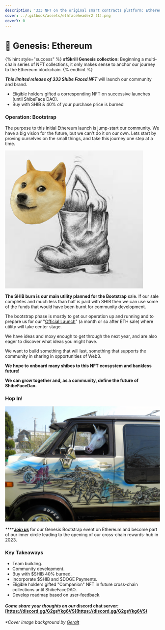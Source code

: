 ```yaml
---
description: '333 NFT on the original smart contracts platform: Ethereum'
cover: ../.gitbook/assets/ethfaceheader2 (1).png
coverY: 0
---
```


# 🥰 Genesis: Ethereum

{% hint style="success" %}
**sfSkrill Genesis collection:** Beginning a multi-chain series of NFT collections, it only makes sense to anchor our journey to the Ethereum blockchain.
{% endhint %}

_**This limited release of 333 Shibe Faced NFT**_ will launch our community and brand.

* Eligible holders gifted a corresponding NFT on successive launches (until ShibeFace DAO).
* Buy with SHIB & 40% of your purchase price is burned

### Operation: Bootstrap

The purpose to this initial Ethereum launch is jump-start our community. We have a big vision for the future, but we can't do it on our own. Lets start by proving ourselves on the small things, and take this journey one step at a time.

![dog boots](<../.gitbook/assets/image (4).png>)

**The SHIB burn is our main utility planned for the Bootstrap** sale. If our sale completes and much less than half is paid with SHIB then we can use some of the funds that would have been burnt for community development.

The bootstrap phase is mostly to get our operation up and running and to prepare us for our "[Official Launch](official-solana-or-matic.md)" (a month or so after ETH sale) where utility will take center stage.&#x20;

We have ideas and moxy enough to get through the next year, and are also eager to discover what ideas you might have.

We want to build something that will last, something that supports the community in sharing in opportunities of Web3.

**We hope to onboard many shibes to this NFT ecosystem and bankless future!**

**We can grow together and, as a community, define the future of ShibeFaceDao.**

### **Hop In!**

![On our road-trip to the GitBook factory.](<../.gitbook/assets/image (12).png>)

_****_[_**Join us**_](https://discord.gg/G2gsYkg6VS) for our Genesis Bootstrap event on Ethereum and become part of our inner circle leading to the opening of our cross-chain rewards-hub in 2023.

### Key Takeaways

* Team building.
* Community development.
* Buy with $SHIB 40% burned.
* Incorporate $SHIB and $DOGE Payments.
* Eligible holders gifted "Companion" NFT in future cross-chain collections until ShibeFaceDAO.
* Develop roadmap based on user-feedback.

#### _Come share your thoughts on our_ discord chat server: [https://discord.gg/G2gsYkg6VS](https://discord.gg/G2gsYkg6VS)

_\*Cover image background by_ [_Geralt_](https://pixabay.com/users/geralt-9301/)
